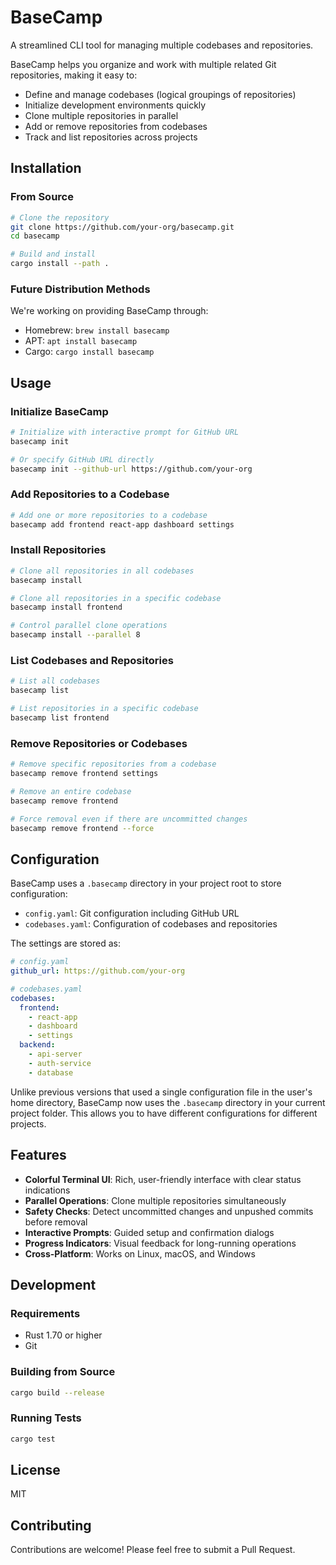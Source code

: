 # BaseCamp

A streamlined CLI tool for managing multiple codebases and repositories.

BaseCamp helps you organize and work with multiple related Git repositories, making it easy to:

- Define and manage codebases (logical groupings of repositories)
- Initialize development environments quickly
- Clone multiple repositories in parallel
- Add or remove repositories from codebases
- Track and list repositories across projects

## Installation

### From Source

```bash
# Clone the repository
git clone https://github.com/your-org/basecamp.git
cd basecamp

# Build and install
cargo install --path .
```

### Future Distribution Methods

We're working on providing BaseCamp through:

- Homebrew: `brew install basecamp`
- APT: `apt install basecamp`
- Cargo: `cargo install basecamp`

## Usage

### Initialize BaseCamp

```bash
# Initialize with interactive prompt for GitHub URL
basecamp init

# Or specify GitHub URL directly
basecamp init --github-url https://github.com/your-org
```

### Add Repositories to a Codebase

```bash
# Add one or more repositories to a codebase
basecamp add frontend react-app dashboard settings
```

### Install Repositories

```bash
# Clone all repositories in all codebases
basecamp install

# Clone all repositories in a specific codebase
basecamp install frontend

# Control parallel clone operations
basecamp install --parallel 8
```

### List Codebases and Repositories

```bash
# List all codebases
basecamp list

# List repositories in a specific codebase
basecamp list frontend
```

### Remove Repositories or Codebases

```bash
# Remove specific repositories from a codebase
basecamp remove frontend settings

# Remove an entire codebase
basecamp remove frontend

# Force removal even if there are uncommitted changes
basecamp remove frontend --force
```

## Configuration

BaseCamp uses a `.basecamp` directory in your project root to store configuration:

- `config.yaml`: Git configuration including GitHub URL
- `codebases.yaml`: Configuration of codebases and repositories

The settings are stored as:

```yaml
# config.yaml
github_url: https://github.com/your-org
```

```yaml
# codebases.yaml
codebases:
  frontend:
    - react-app
    - dashboard
    - settings
  backend:
    - api-server
    - auth-service
    - database
```

Unlike previous versions that used a single configuration file in the user's home directory, BaseCamp now uses the `.basecamp` directory in your current project folder. This allows you to have different configurations for different projects.

## Features

- **Colorful Terminal UI**: Rich, user-friendly interface with clear status indications
- **Parallel Operations**: Clone multiple repositories simultaneously
- **Safety Checks**: Detect uncommitted changes and unpushed commits before removal
- **Interactive Prompts**: Guided setup and confirmation dialogs
- **Progress Indicators**: Visual feedback for long-running operations
- **Cross-Platform**: Works on Linux, macOS, and Windows

## Development

### Requirements

- Rust 1.70 or higher
- Git

### Building from Source

```bash
cargo build --release
```

### Running Tests

```bash
cargo test
```

## License

MIT

## Contributing

Contributions are welcome! Please feel free to submit a Pull Request.
